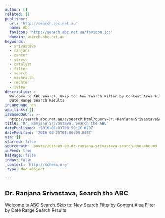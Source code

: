 ```yaml
---
author: []
related: []
publisher:
  url: 'http://search.abc.net.au'
  name: Abc
  favicon: 'http://search.abc.net.au/favicon.ico'
  domain: search.abc.net.au
keywords:
  - srivastava
  - ranjana
  - cancer
  - stress
  - catalyst
  - filter
  - search
  - vichealth
  - rechter
  - iview
description: >-
  Welcome to ABC Search. Skip to: New Search Filter by Content Area Filter by
  Date Range Search Results
inLanguage: en
app_links: []
isBasedOnUrl: >-
  http://search.abc.net.au/s/search.html?query=Dr.+Ranjana+Srivastava&collection=abcall_meta&form=simple
title: 'Dr. Ranjana Srivastava, Search the ABC'
datePublished: '2016-09-03T08:59:16.620Z'
dateModified: '2016-08-25T01:06:09.043Z'
via: {}
starred: false
sourcePath: _posts/2016-09-03-dr-ranjana-srivastava-search-the-abc.md
inFeed: true
hasPage: false
inNav: false
_context: 'http://schema.org'
_type: MediaObject

---
```

<article style=""><h1>Dr. Ranjana Srivastava, Search the ABC</h1><p>Welcome to ABC Search. Skip to: New Search Filter by Content Area Filter by Date Range Search Results</p></article>